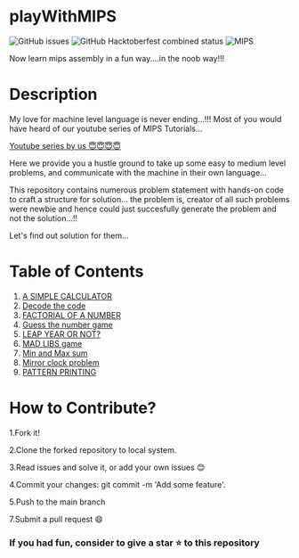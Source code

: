 # playWithMIPS
![GitHub issues](https://img.shields.io/github/issues/noobDevelopers/playWithMIPS)
![GitHub Hacktoberfest combined status](https://img.shields.io/github/hacktoberfest/2020/noobDevelopers/playWithMIPS)
![MIPS](https://img.shields.io/badge/-MIPS-blue)

Now learn mips assembly in a fun way....in the noob way!!!
# Description

My love for machine level language is never ending...!!!
Most of you would have heard of our youtube series of MIPS Tutorials...

<a href="https://www.youtube.com/playlist?list=PLgmNou559FbEZ9AZRLaeKGmA5zGfEgzCn">Youtube series by us 😇😇😇😇</a>

Here we provide you a hustle ground to take up some easy to medium level problems, and communicate with the machine in their own language...

This repository contains numerous problem statement with hands-on code to craft a structure for solution... the problem is, creator of all such problems were newbie and hence could just succesfully generate the problem and not the solution...!!

Let's find out solution for them...

# Table of Contents
1. <a href="https://github.com/noobDevelopers/playWithMIPS/tree/main/A%20SIMPLE%20CALCULATOR">A SIMPLE CALCULATOR</a>
2. <a href="https://github.com/noobDevelopers/playWithMIPS/tree/main/Decode%20the%20code">Decode the code</a>
3. <a href="https://github.com/noobDevelopers/playWithMIPS/tree/main/FACTORIAL%20OF%20A%20NUMBER">FACTORIAL OF A NUMBER</a>
4. <a href="https://github.com/noobDevelopers/playWithMIPS/tree/main/Guess%20the%20number%20game">Guess the number game</a>
5. <a href="https://github.com/noobDevelopers/playWithMIPS/tree/main/LEAP%20YEAR%20OR%20NOT%3F">LEAP YEAR OR NOT?</a>
6. <a href="https://github.com/noobDevelopers/playWithMIPS/tree/main/MAD%20LIBS%20game">MAD LIBS game</a>
7. <a href="https://github.com/noobDevelopers/playWithMIPS/tree/main/Min%20and%20Max%20sum">Min and Max sum</a>
8. <a href="https://github.com/noobDevelopers/playWithMIPS/tree/main/Mirror%20clock%20problem">Mirror clock problem</a>
9. <a href="https://github.com/noobDevelopers/playWithMIPS/tree/main/PATTERN%20PRINTING">PATTERN PRINTING</a>

# How to Contribute?

   1.Fork it!

   2.Clone the forked repository to local system.
   
   3.Read issues and solve it, or add your own issues 😊

   4.Commit your changes: git commit -m 'Add some feature'.

   5.Push to the main branch

   7.Submit a pull request 😄


### If you had fun, consider to give a star ⭐ to this repository
  
